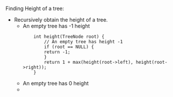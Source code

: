 

Finding Height of a tree:

- Recursively obtain the height of a tree. 
  - An empty tree has -1 height
    ```
        int height(TreeNode root) { 
            // An empty tree has height -1
            if (root == NULL) {
            return -1;
            }
            return 1 + max(height(root->left), height(root->right));
        }
    ```
  - An empty tree has 0 height
  -  